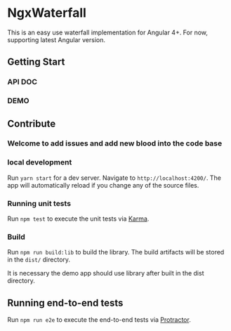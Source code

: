 # NgxWaterfall

This is an easy use waterfall implementation for Angular 4+. For now, supporting latest Angular version.

## Getting Start

### API DOC

### DEMO

## Contribute

### Welcome to add issues and add new blood into the code base

### local development

Run `yarn start` for a dev server. Navigate to `http://localhost:4200/`. The app will automatically reload if you change any of the source files.

### Running unit tests

Run `npm test` to execute the unit tests via [Karma](https://karma-runner.github.io).

### Build

Run `npm run build:lib` to build the library. The build artifacts will be stored in the `dist/` directory.

It is necessary the demo app should use library after built in the dist directory.

## Running end-to-end tests

Run `npm run e2e` to execute the end-to-end tests via [Protractor](http://www.protractortest.org/).
